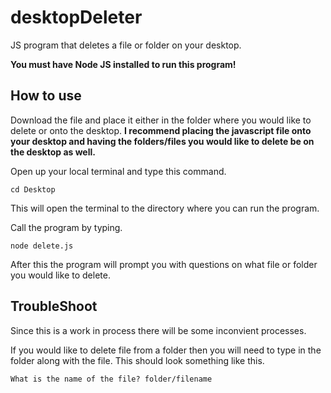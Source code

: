 # desktopDeleter
JS program that deletes a file or folder on your desktop.

**You must have Node JS installed to run this program!**

## How to use

Download the file and place it either in the folder where you would like to delete or onto the desktop.
**I recommend placing the javascript file onto your desktop and having the folders/files you would like to delete be on the desktop as well.**

Open up your local terminal and type this command.
```
cd Desktop
```
This will open the terminal to the directory where you can run the program. 

Call the program by typing.
```
node delete.js
```

After this the program will prompt you with questions on what file or folder you would like to delete. 

## TroubleShoot

Since this is a work in process there will be some inconvient processes. 

If you would like to delete file from a folder then you will need to type in the folder along with the file.
This should look something like this.
```
What is the name of the file? folder/filename
```


